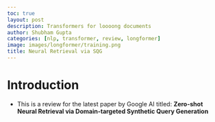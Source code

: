 ```yaml
---
toc: true
layout: post
description: Transformers for loooong documents
author: Shubham Gupta
categories: [nlp, transformer, review, longformer]
image: images/longformer/training.png
title: Neural Retrieval via SQG 
---
```


# Introduction

- This is a review for the latest paper by Google AI titled: **Zero-shot Neural Retrieval via Domain-targeted Synthetic Query Generation**
